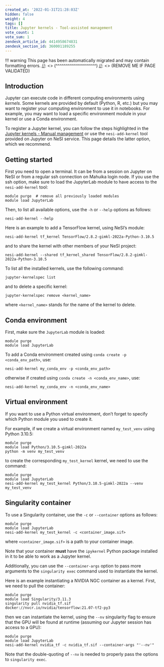 ```yaml
---
created_at: '2022-01-31T21:28:03Z'
hidden: false
weight: 4
tags: []
title: Jupyter kernels - Tool-assisted management
vote_count: 1
vote_sum: 1
zendesk_article_id: 4414958674831
zendesk_section_id: 360001189255
---
```




[//]: <> (REMOVE ME IF PAGE VALIDATED)
[//]: <> (vvvvvvvvvvvvvvvvvvvv)
!!! warning
    This page has been automatically migrated and may contain formatting errors.
[//]: <> (^^^^^^^^^^^^^^^^^^^^)
[//]: <> (REMOVE ME IF PAGE VALIDATED)

## Introduction

Jupyter can execute code in different computing environments using
*kernels*. Some kernels are provided by default (Python, R, etc.) but
you may want to register your computing environment to use it in
notebooks. For example, you may want to load a specific environment
module in your kernel or use a Conda environment.

To register a Jupyter kernel, you can follow the steps highlighted in
the [Jupyter kernels - Manual
management](../../Scientific_Computing/Interactive_computing_using_Jupyter/Jupyter_kernels_Manual_management.md)
or use the `nesi-add-kernel` tool provided on Jupyter on NeSI service.
This page details the latter option, which we recommend.

## Getting started

First you need to open a terminal. It can be from a session on Jupyter
on NeSI or from a regular ssh connection on Mahuika login node. If you
use the ssh option, make sure to load the JupyterLab module to have
access to the `nesi-add-kernel` tool:

``` sl
module purge  # remove all previously loaded modules
module load JupyterLab
```

Then, to list all available options, use the `-h` or `--help` options as
follows:

``` sl
nesi-add-kernel --help
```

Here is an example to add a TensorFlow kernel, using NeSI’s module:

``` sl
nesi-add-kernel tf_kernel TensorFlow/2.8.2-gimkl-2022a-Python-3.10.5
```

and to share the kernel with other members of your NeSI project:

``` sl
nesi-add-kernel --shared tf_kernel_shared TensorFlow/2.8.2-gimkl-2022a-Python-3.10.5 
```

To list all the installed kernels, use the following command:

``` sl
jupyter-kernelspec list
```

and to delete a specific kernel:

``` sl
jupyter-kernelspec remove <kernel_name>
```

where `<kernel_name>` stands for the name of the kernel to delete.

## Conda environment

First, make sure the `JupyterLab` module is loaded:

``` sl
module purge
module load JupyterLab
```

To add a Conda environment created using
`conda create -p <conda_env_path>`, use:

``` sl
nesi-add-kernel my_conda_env -p <conda_env_path>
```

otherwise if created using `conda create -n <conda_env_name>`, use:

``` sl
nesi-add-kernel my_conda_env -n <conda_env_name>
```

## Virtual environment

If you want to use a Python virtual environment, don’t forget to specify
which Python module you used to create it.

For example, if we create a virtual environment named `my_test_venv`
using Python 3.10.5:

``` sl
module purge
module load Python/3.10.5-gimkl-2022a
python -m venv my_test_venv
```

to create the corresponding `my_test_kernel` kernel, we need to use the
command:

``` sl
module purge
module load JupyterLab
nesi-add-kernel my_test_kernel Python/3.10.5-gimkl-2022a --venv my_test_venv
```

## Singularity container

To use a Singularity container, use the `-c` or `--container` options as
follows:

``` sl
module purge
module load JupyterLab
nesi-add-kernel my_test_kernel -c <container_image.sif>
```

where `<container_image.sif>` is a path to your container image.

Note that your container **must** have the `ipykernel` Python package
installed in it to be able to work as a Jupyter kernel.

Additionally, you can use the `--container-args` option to pass more
arguments to the `singularity exec` command used to instantiate the
kernel.

Here is an example instantiating a NVIDIA NGC container as a kernel.
First, we need to pull the container:

``` sl
module purge
module load Singularity/3.11.3
singularity pull nvidia_tf.sif docker://nvcr.io/nvidia/tensorflow:21.07-tf2-py3
```

then we can instantiate the kernel, using the `--nv` singularity flag to
ensure that the GPU will be found at runtime (assuming our Jupyter
session has access to a GPU):

``` sl
module purge
module load JupyterLab
nesi-add-kernel nvidia_tf -c nvidia_tf.sif --container-args "'--nv'"
```

Note that the double-quoting of `--nv` is needed to properly pass the
options to `singularity exec`.